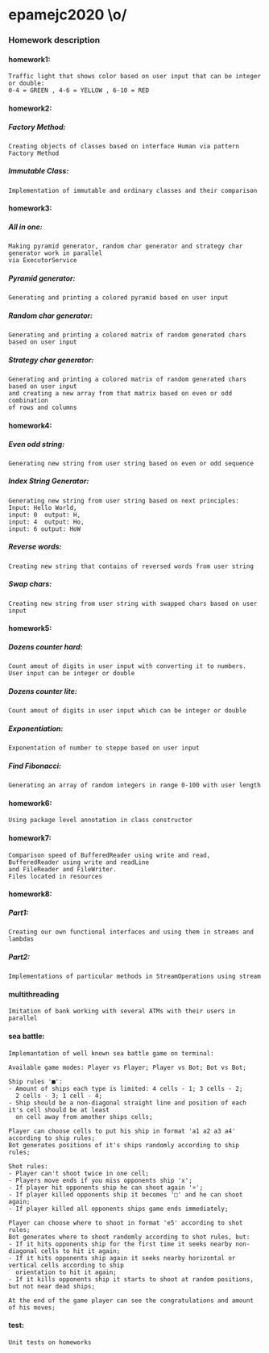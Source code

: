 # epamejc2020 \o/


### Homework description

#### homework1:
    Traffic light that shows color based on user input that can be integer or double:
    0-4 = GREEN , 4-6 = YELLOW , 6-10 = RED
 
#### homework2:
##### Factory Method:
    Creating objects of classes based on interface Human via pattern Factory Method
##### Immutable Class:
    Implementation of immutable and ordinary classes and their comparison
    
#### homework3:
##### All in one:
    Making pyramid generator, random char generator and strategy char generator work in parallel
    via ExecutorService
##### Pyramid generator:
    Generating and printing a colored pyramid based on user input
##### Random char generator:
    Generating and printing a colored matrix of random generated chars based on user input
##### Strategy char generator:
    Generating and printing a colored matrix of random generated chars based on user input
    and creating a new array from that matrix based on even or odd combination 
    of rows and columns
    
#### homework4:
##### Even odd string:
    Generating new string from user string based on even or odd sequence
##### Index String Generator:
    Generating new string from user string based on next principles:
    Input: Hello World,     
    input: 0  output: H, 
    input: 4  output: Ho, 
    input: 6 output: HoW
##### Reverse words:
    Creating new string that contains of reversed words from user string
##### Swap chars:
    Creating new string from user string with swapped chars based on user input
    
#### homework5:
##### Dozens counter hard:
    Count amout of digits in user input with converting it to numbers.
    User input can be integer or double
##### Dozens counter lite:
    Count amout of digits in user input which can be integer or double
##### Exponentiation:
    Exponentation of number to steppe based on user input
##### Find Fibonacci:
    Generating an array of random integers in range 0-100 with user length
    
#### homework6:
    Using package level annotation in class constructor
    
#### homework7:
    Comparison speed of BufferedReader using write and read, BufferedReader using write and readLine
    and FileReader and FileWriter.
    Files located in resources
    
#### homework8:
##### Part1:
    Creating our own functional interfaces and using them in streams and lambdas
##### Part2:
    Implementations of particular methods in StreamOperations using stream

#### multithreading
    Imitation of bank working with several ATMs with their users in parallel
    
#### sea battle:
    Implemantation of well known sea battle game on terminal:
    
    Available game modes: Player vs Player; Player vs Bot; Bot vs Bot;
    
    Ship rules '■':
    - Amount of ships each type is limited: 4 cells - 1; 3 cells - 2;
      2 cells - 3; 1 cell - 4;
    - Ship should be a non-diagonal straight line and position of each it's cell should be at least
      on cell away from amother ships cells;
      
    Player can choose cells to put his ship in format 'a1 a2 a3 a4' according to ship rules;
    Bot generates positions of it's ships randomly according to ship rules;
    
    Shot rules:
    - Player can't shoot twice in one cell;
    - Players move ends if you miss opponents ship 'x';
    - If player hit opponents ship he can shoot again '¤';
    - If player killed opponents ship it becomes '□' and he can shoot again;
    - If player killed all opponents ships game ends immediately;
    
    Player can choose where to shoot in format 'e5' according to shot rules;
    Bot generates where to shoot randomly according to shot rules, but: 
    - If it hits opponents ship for the first time it seeks nearby non-diagonal cells to hit it again;
    - If it hits opponents ship again it seeks nearby horizontal or vertical cells according to ship
      orientation to hit it again;
    - If it kills opponents ship it starts to shoot at random positions, but not near dead ships;
    
    At the end of the game player can see the congratulations and amount of his moves;
    
#### test:
    Unit tests on homeworks